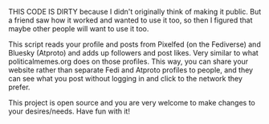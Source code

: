 THIS CODE IS DIRTY because I didn't originally think of making it public. But a friend saw how it worked and wanted to use it too, so then I figured that maybe other people will want to use it too.

This script reads your profile and posts from Pixelfed (on the Fediverse) and Bluesky (Atproto) and adds up followers and post likes. Very similar to what politicalmemes.org does on those profiles. This way, you can share your website rather than separate Fedi and Atproto profiles to people, and they can see what you post without logging in and click to the network they prefer.

This project is open source and you are very welcome to make changes to your desires/needs. Have fun with it!

